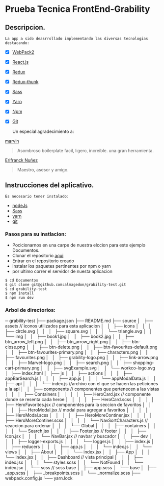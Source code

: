 # Prueba Tecnica FrontEnd-Grability

## Descripcion.

	La app a sido deasrrollado implementando las diversas tecnologias destacando:

- [x] [WebPack2](https://webpack.js.org/)

- [x] [React.js](https://facebook.github.io/react/)
- [x] [Redux](http://es.redux.js.org/)
- [x] [Redux-thunk](https://github.com/gaearon/redux-thunk)

- [x] [Sass](https://sass-lang.com)
- [x] [Yarn](https://yarnpkg.com/lang/en/)
- [x] [Npm](https://www.npmjs.com/)

- [x] [Git](https://github.com/)

	Un especial agradecimiento a:

[marvin](https://github.com/workco/marvin)
>Asombroso boilerplate facil, ligero, increible.
>una gran herramienta.

[Erifranck Nuñez](https://www.linkedin.com/in/erifranck-nu%C3%B1ez-948a32b7/)
>Maestro, asesor y amigo.

## Instrucciones del aplicativo.

	Es necesario tener instalado:
- [nodeJs](https://nodejs.org/es/)
- [Sass](https://sass-lang.com)
- [yarn](https://yarnpkg.com/lang/en/)
- [git](https://github.com/)

### Pasos para su instlacion:
 
 - Pocicionarnos en una carpe de nuestra elccion para este ejemplo Documentos.
 - Clonar el repositorio [aqui](https://github.com/almagedon/grability-test)
 - Entrar en el repositorio creado
 - instalar los paquetes pertinentes por npm o yarn
 - por ultimo correr el servidor de nuesta aplicacion 

```
$ cd Documentos
$ git clone git@github.com:almagedon/grability-test.git
$ cd grability-test
$ npm install
$ npm run dev
```

### Arbol de directorios:
─ grability-test
    ├── package.json
    ├── README.md
    ├── source
    │   ├── assets // iconos utilizados para esta aplicacion
    │   │   ├── icons
    │   │   │   ├── circle.svg
    │   │   │   ├── square.svg
    │   │   │   └── triangle.svg
    │   │   └── img
    │   │       ├── book1.jpg
    │   │       ├── book2.jpg
    │   │       ├── btn_arrow_left.png
    │   │       ├── btn_arrow_right.png
    │   │       ├── btn-close.png
    │   │       ├── btn-delete.png
    │   │       ├── btn-favourites-default.png
    │   │       ├── btn-favourites-primary.png
    │   │       ├── characters.png
    │   │       ├── favourites.png
    │   │       ├── grability-logo.png
    │   │       ├── link-arrow.png
    │   │       ├── Marvel-logo.png
    │   │       ├── search.png
    │   │       ├── shopping-cart-primary.png
    │   │       ├── svgExample.svg
    │   │       └── workco-logo.svg
    │   ├── index.html
    │   ├── js
    │   │   ├── actions
    │   │   │   ├── appBarSearch.js
    │   │   │   ├── app.js
    │   │   │   └── appModalData.js
    │   │   ├── api 
    │   │   │   └── index.js //archivo con el que se hacen las peticiones a la api
    │   │   ├── components // componentes que pertenecen a las vistas
    │   │   │   ├── Containers
    │   │   │   │   ├── HeroCard.jsx // componente donde se resenta cada heroe
    │   │   │   │   ├── HeroCard.scss
    │   │   │   │   ├── HeroFavorites.jsx // componentes para la seccion de favoritos
    │   │   │   │   ├── HeroModal.jsx // modal para agregar a favoritos
    │   │   │   │   ├── HeroModal.scss
    │   │   │   │   ├── HeroMoreContiner.jsx
    │   │   │   │   ├── HeroMoreContiner.scss
    │   │   │   │   └── NavSortCharacters.js // seaccion para  ordenar
    │   │   │   └── Global
    │   │   │       ├── containers
    │   │   │       │   └── Search.jsx
    │   │   │       ├── Footer.jsx // footer
    │   │   │       ├── Icon.jsx
    │   │   │       └── NavBar.jsx // navbar y buscador
    │   │   ├── dev
    │   │   │   ├── logger-exports.js
    │   │   │   └── logger.js
    │   │   ├── index.js
    │   │   ├── reducers
    │   │   │   ├── app.js
    │   │   │   └── index.js
    │   │   └── views
    │   │       ├── About
    │   │       │   └── index.jsx
    │   │       ├── App
    │   │       │   └── index.jsx
    │   │       ├── Dashboard // vista principal
    │   │       │   ├── index.jsx
    │   │       │   └── styles.scss
    │   │       └── NotFound
    │   │           └── index.jsx
    │   └── scss // scss base
    │       ├── app.scss
    │       └── base
    │           ├── _app.scss
    │           ├── _breakpoints.scss
    │           └── _normalize.scss
    ├── webpack.config.js
    └── yarn.lock
